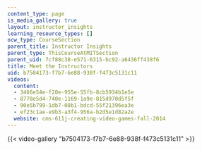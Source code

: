 ```yaml
---
content_type: page
is_media_gallery: true
layout: instructor_insights
learning_resource_types: []
ocw_type: CourseSection
parent_title: Instructor Insights
parent_type: ThisCourseAtMITSection
parent_uid: 7cf88c38-e571-6315-bc92-a6436ff438f6
title: Meet the Instructors
uid: b7504173-f7b7-6e88-938f-f473c5131c11
videos:
  content:
  - 3466e54e-f20e-955e-55fb-8cb5934b1e5e
  - 8778e5d4-740e-1169-1a9e-815d970d5f5f
  - 90e5b799-1db7-08b1-bdcd-55f21396ea3e
  - ef23c1ae-e9b3-a3f4-956a-b2d5e1d82a2e
  website: cms-611j-creating-video-games-fall-2014
---
```



{{< video-gallery "b7504173-f7b7-6e88-938f-f473c5131c11" >}}

